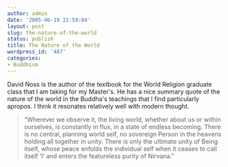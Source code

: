 ```yaml
---
author: admin
date: '2005-06-19 22:59:04'
layout: post
slug: the-nature-of-the-world
status: publish
title: The Nature of the World
wordpress_id: '487'
categories:
- Buddhism
---
```

David Noss is the author of the textbook for the World Religion graduate class that I am taking for my Master's. He has a nice summary quote of the nature of the world in the Buddha's teachings that I find particularly apropos. I think it resonates relatively well with modern thought.
<blockquote>“Wherever we observe it, the living world, whether about us or within ourselves, is constantly in flux, in a state of endless becoming. There is no central, planning world self, no sovereign Person in the heavens holding all together in unity. There is only the ultimate unity of Being itself, whose peace enfolds the individual self when it ceases to call itself ‘I’ and enters the featureless purity of Nirvana."</blockquote>
